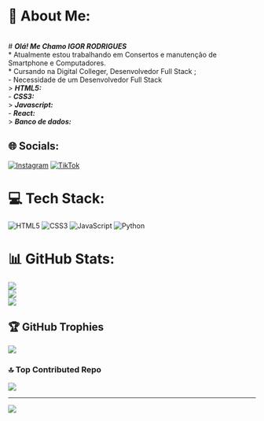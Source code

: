 # 💫 About Me:
<br> #  ***Olá! Me Chamo  IGOR RODRIGUES***<br>* Atualmente estou trabalhando em Consertos e manutenção de Smartphone e Computadores. <br>* Cursando na Digital Colleger, Desenvolvedor Full Stack ; <br>  -  Necessidade de um Desenvolvedor Full Stack <br>> ***HTML5:*** <br> - ***CSS3:*** <br>> ***Javascript:*** <br> - ***React:***<br>> ***Banco de dados:***<br>


## 🌐 Socials:
[![Instagram](https://img.shields.io/badge/Instagram-%23E4405F.svg?logo=Instagram&logoColor=white)](https://instagram.com/@igortitani) [![TikTok](https://img.shields.io/badge/TikTok-%23000000.svg?logo=TikTok&logoColor=white)](https://tiktok.com/@@igortitani) 

# 💻 Tech Stack:
![HTML5](https://img.shields.io/badge/html5-%23E34F26.svg?style=for-the-badge&logo=html5&logoColor=white) ![CSS3](https://img.shields.io/badge/css3-%231572B6.svg?style=for-the-badge&logo=css3&logoColor=white) ![JavaScript](https://img.shields.io/badge/javascript-%23323330.svg?style=for-the-badge&logo=javascript&logoColor=%23F7DF1E) ![Python](https://img.shields.io/badge/python-3670A0?style=for-the-badge&logo=python&logoColor=ffdd54)
# 📊 GitHub Stats:
![](https://github-readme-stats.vercel.app/api?username=igortitani&theme=radical&hide_border=true&include_all_commits=false&count_private=true)<br/>
![](https://github-readme-streak-stats.herokuapp.com/?user=igortitani&theme=radical&hide_border=true)<br/>
![](https://github-readme-stats.vercel.app/api/top-langs/?username=igortitani&theme=radical&hide_border=true&include_all_commits=false&count_private=true&layout=compact)

## 🏆 GitHub Trophies
![](https://github-profile-trophy.vercel.app/?username=igortitani&theme=juicyfresh&no-frame=true&no-bg=false&margin-w=4)

### 🔝 Top Contributed Repo
![](https://github-contributor-stats.vercel.app/api?username=igortitani&limit=5&theme=algolia&combine_all_yearly_contributions=true)

---
[![](https://visitcount.itsvg.in/api?id=igortitani&icon=1&color=1)](https://visitcount.itsvg.in)

<!-- Proudly created with GPRM ( https://gprm.itsvg.in ) -->


